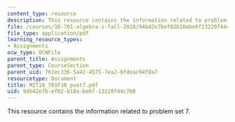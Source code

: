 ```yaml
---
content_type: resource
description: This resource contains the information related to problem set 7.
file: /courses/18-701-algebra-i-fall-2010/94b42e7bef02b10abe6f13220f44c7b0_MIT18_701F10_pset7.pdf
file_type: application/pdf
learning_resource_types:
- Assignments
ocw_type: OCWFile
parent_title: Assignments
parent_type: CourseSection
parent_uid: 761ec336-5a42-4575-7ea2-9fdeac94f8a7
resourcetype: Document
title: MIT18_701F10_pset7.pdf
uid: 94b42e7b-ef02-b10a-be6f-13220f44c7b0
---
```

This resource contains the information related to problem set 7.

